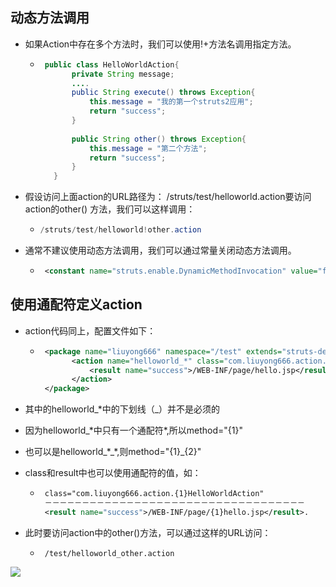 ## 动态方法调用

- 如果Action中存在多个方法时，我们可以使用!+方法名调用指定方法。

   - ```java
      public class HelloWorldAction{  
      	    private String message;  
      	    ....  
      	    public String execute() throws Exception{  
      	        this.message = "我的第一个struts2应用";  
      	        return "success";  
      	    }  
      	      
      	    public String other() throws Exception{  
      	        this.message = "第二个方法";  
      	        return "success";  
      	    }  
      	}  
      ```

- 假设访问上面action的URL路径为： /struts/test/helloworld.action要访问action的other() 方法，我们可以这样调用：

  - ```powershell
    /struts/test/helloworld!other.action
    ```

- 通常不建议使用动态方法调用，我们可以通过常量关闭动态方法调用。

   - ```xml
      <constant name="struts.enable.DynamicMethodInvocation" value="false"/>
      ```



## 使用通配符定义action
- action代码同上，配置文件如下：

   - ```xml
      <package name="liuyong666" namespace="/test" extends="struts-default">  
      	    <action name="helloworld_*" class="com.liuyong666.action.HelloWorldAction" method="{1}">  
      	        <result name="success">/WEB-INF/page/hello.jsp</result>  
      	    </action>  
      </package>  
      ```

- 其中的helloworld\_\*中的下划线（_）并不是必须的

- 因为helloworld\_\*中只有一个通配符\*,所以method="{1}"

- 也可以是helloworld\_\*\_\*,则method="{1}_{2}"

- class和result中也可以使用通配符的值，如：

   - ```xml
      class="com.liuyong666.action.{1}HelloWorldAction"
      －－－－－－－－－－－－－－－－－－－－－－－－－－－－－－－－－－－
      <result name="success">/WEB-INF/page/{1}hello.jsp</result>.
      ```

- 此时要访问action中的other()方法，可以通过这样的URL访问：

   - ```shell
      /test/helloworld_other.action
      ```



![](https://cdn.jsdelivr.net/gh/huayonglun/cdn_image001@0.03029291122/gh_pic.png)

